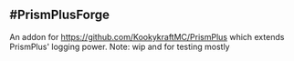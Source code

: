 #PrismPlusForge
---------------
An addon for https://github.com/KookykraftMC/PrismPlus which extends PrismPlus' logging power.
Note: wip and for testing mostly
